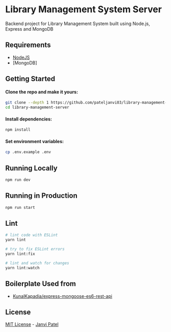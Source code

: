 # Library Management System Server

Backend project for Library Management System built using Node.js, Express and MongoDB

## Requirements

- [NodeJS](https://nodejs.org/en/download/current/)
- [MongoDB]

## Getting Started

#### Clone the repo and make it yours:

```bash
git clone --depth 1 https://github.com/pateljanvi03/library-management-server
cd library-management-server
```

#### Install dependencies:

```bash
npm install
```

#### Set environment variables:

```bash
cp .env.example .env
```

## Running Locally

```bash
npm run dev
```

## Running in Production

```bash
npm run start
```

## Lint

```bash
# lint code with ESLint
yarn lint

# try to fix ESLint errors
yarn lint:fix

# lint and watch for changes
yarn lint:watch
```

## Boilerplate Used from

- [KunalKapadia/express-mongoose-es6-rest-api](https://github.com/danielfsousa/express-rest-boilerplate)

## License

[MIT License](README.md) - [Janvi Patel](https://github.com/pateljanvi03)
